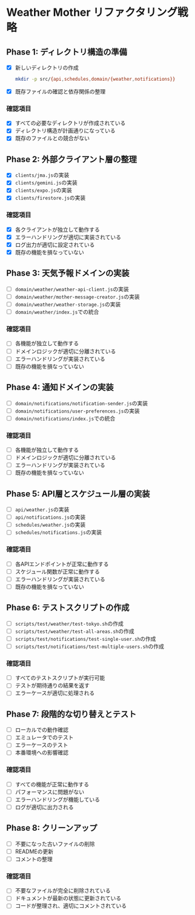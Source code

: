 # Weather Mother リファクタリング戦略

## Phase 1: ディレクトリ構造の準備
- [x] 新しいディレクトリの作成
  ```bash
  mkdir -p src/{api,schedules,domain/{weather,notifications}}
  ```
- [x] 既存ファイルの確認と依存関係の整理

### 確認項目
- [x] すべての必要なディレクトリが作成されている
- [x] ディレクトリ構造が計画通りになっている
- [x] 既存のファイルとの競合がない

## Phase 2: 外部クライアント層の整理
- [x] `clients/jma.js`の実装
- [x] `clients/gemini.js`の実装
- [x] `clients/expo.js`の実装
- [x] `clients/firestore.js`の実装

### 確認項目
- [x] 各クライアントが独立して動作する
- [x] エラーハンドリングが適切に実装されている
- [x] ログ出力が適切に設定されている
- [x] 既存の機能を損なっていない

## Phase 3: 天気予報ドメインの実装
- [ ] `domain/weather/weather-api-client.js`の実装
- [ ] `domain/weather/mother-message-creator.js`の実装
- [ ] `domain/weather/weather-storage.js`の実装
- [ ] `domain/weather/index.js`での統合

### 確認項目
- [ ] 各機能が独立して動作する
- [ ] ドメインロジックが適切に分離されている
- [ ] エラーハンドリングが実装されている
- [ ] 既存の機能を損なっていない

## Phase 4: 通知ドメインの実装
- [ ] `domain/notifications/notification-sender.js`の実装
- [ ] `domain/notifications/user-preferences.js`の実装
- [ ] `domain/notifications/index.js`での統合

### 確認項目
- [ ] 各機能が独立して動作する
- [ ] ドメインロジックが適切に分離されている
- [ ] エラーハンドリングが実装されている
- [ ] 既存の機能を損なっていない

## Phase 5: API層とスケジュール層の実装
- [ ] `api/weather.js`の実装
- [ ] `api/notifications.js`の実装
- [ ] `schedules/weather.js`の実装
- [ ] `schedules/notifications.js`の実装

### 確認項目
- [ ] 各APIエンドポイントが正常に動作する
- [ ] スケジュール関数が正常に動作する
- [ ] エラーハンドリングが実装されている
- [ ] 既存の機能を損なっていない

## Phase 6: テストスクリプトの作成
- [ ] `scripts/test/weather/test-tokyo.sh`の作成
- [ ] `scripts/test/weather/test-all-areas.sh`の作成
- [ ] `scripts/test/notifications/test-single-user.sh`の作成
- [ ] `scripts/test/notifications/test-multiple-users.sh`の作成

### 確認項目
- [ ] すべてのテストスクリプトが実行可能
- [ ] テストが期待通りの結果を返す
- [ ] エラーケースが適切に処理される

## Phase 7: 段階的な切り替えとテスト
- [ ] ローカルでの動作確認
- [ ] エミュレータでのテスト
- [ ] エラーケースのテスト
- [ ] 本番環境への影響確認

### 確認項目
- [ ] すべての機能が正常に動作する
- [ ] パフォーマンスに問題がない
- [ ] エラーハンドリングが機能している
- [ ] ログが適切に出力される

## Phase 8: クリーンアップ
- [ ] 不要になった古いファイルの削除
- [ ] READMEの更新
- [ ] コメントの整理

### 確認項目
- [ ] 不要なファイルが完全に削除されている
- [ ] ドキュメントが最新の状態に更新されている
- [ ] コードが整理され、適切にコメントされている

